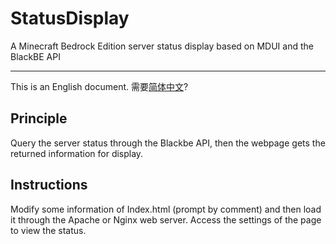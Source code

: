# StatusDisplay
A Minecraft Bedrock Edition server status display based on MDUI and the BlackBE API
***
This is an English document. 需要[简体中文](https://github.com/Hacker-yfs/StatusDisplay/blob/main/README_CN.md)?

## Principle
Query the server status through the Blackbe API, then the webpage gets the returned information for display.

## Instructions
Modify some information of Index.html (prompt by comment) and then load it through the Apache or Nginx web server. Access the settings of the page to view the status.

